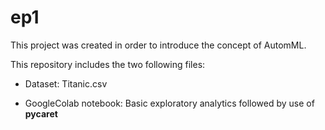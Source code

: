 # ep1

This project was created in order to introduce the concept of AutomML.

This repository includes the two following files: 

- Dataset: Titanic.csv

- GoogleColab notebook: Basic exploratory analytics followed by use of **pycaret**

